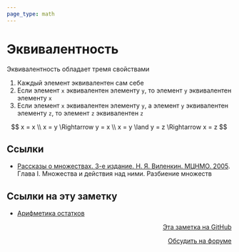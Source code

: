 ```yaml
---
page_type: math
---
```


# Эквивалентность

Эквивалентность обладает тремя свойствами

1. Каждый элемент эквивалентен сам себе
2. Если элемент `x` эквивалентен элементу `y`, то элемент `y` эквивалентен элементу `x`
3. Если элемент `x` эквивалентен элементу `y`, а элемент `y` эквивалентен элементу `z`, то элемент `z` эквивалентен `z`

$$
x = x \\
x = y \Rightarrow y = x \\
x = y \land y = z \Rightarrow x = z
$$

## Ссылки

* [Рассказы о множествах. 3-е издание. Н. Я. Виленкин. МЦНМО. 2005](VilenkinRasskazyMnozhestvah2005.md). Глава I. Множества и действия над ними. Разбиение множеств

## Ссылки на эту заметку

* [Арифметика остатков](20221120190810.md)


<p v-pre style="text-align: right">
  <a href="https://github.com/Kverde/algorithms/blob/main/source/20221120190051.md" target="_blank">
  Эта заметка на GitHub
  </a>
</p>



<p v-pre style="text-align: right">
  <a href="https://discourse.comtext.space/new-topic?title=%D0%AD%D0%BA%D0%B2%D0%B8%D0%B2%D0%B0%D0%BB%D0%B5%D0%BD%D1%82%D0%BD%D0%BE%D1%81%D1%82%D1%8C&body=&category=algorithm" target="_blank">
  Обсудить на форуме
  </a>
</p>
